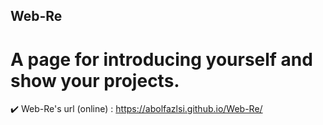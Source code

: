 ## Web-Re
# A  page for introducing  yourself and show your projects.

✔️ Web-Re's url (online) : https://abolfazlsi.github.io/Web-Re/
